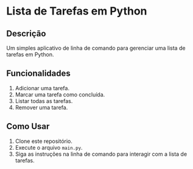 # Lista de Tarefas em Python

## Descrição

Um simples aplicativo de linha de comando para gerenciar uma lista de tarefas em Python.

## Funcionalidades

1. Adicionar uma tarefa.
2. Marcar uma tarefa como concluída.
3. Listar todas as tarefas.
4. Remover uma tarefa.

## Como Usar

1. Clone este repositório.
2. Execute o arquivo `main.py`.
3. Siga as instruções na linha de comando para interagir com a lista de tarefas.

